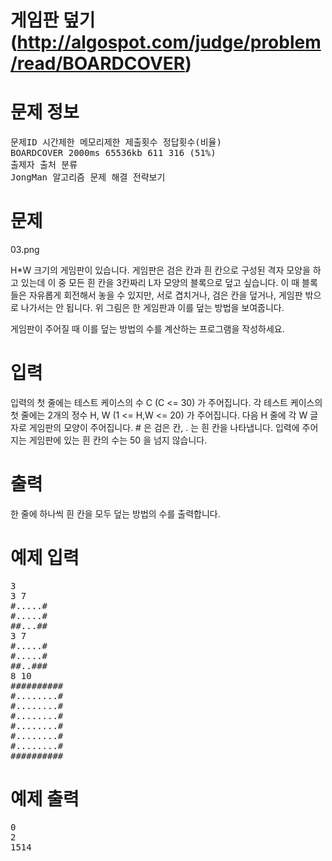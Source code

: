# 게임판 덮기 (http://algospot.com/judge/problem/read/BOARDCOVER)

# 문제 정보

<pre>
문제ID 시간제한 메모리제한 제출횟수 정답횟수(비율)
BOARDCOVER 2000ms 65536kb 611 316 (51%)
출제자 출처 분류
JongMan 알고리즘 문제 해결 전략보기
</pre>

# 문제

03.png

H*W 크기의 게임판이 있습니다. 게임판은 검은 칸과 흰 칸으로 구성된 격자 모양을 하고 있는데 이 중 모든 흰 칸을 3칸짜리 L자 모양의 블록으로 덮고 싶습니다. 이 때 블록들은 자유롭게 회전해서 놓을 수 있지만, 서로 겹치거나, 검은 칸을 덮거나, 게임판 밖으로 나가서는 안 됩니다. 위 그림은 한 게임판과 이를 덮는 방법을 보여줍니다.

게임판이 주어질 때 이를 덮는 방법의 수를 계산하는 프로그램을 작성하세요.

# 입력

입력의 첫 줄에는 테스트 케이스의 수 C (C <= 30) 가 주어집니다. 각 테스트 케이스의 첫 줄에는 2개의 정수 H, W (1 <= H,W <= 20) 가 주어집니다. 다음 H 줄에 각 W 글자로 게임판의 모양이 주어집니다. # 은 검은 칸, . 는 흰 칸을 나타냅니다. 입력에 주어지는 게임판에 있는 흰 칸의 수는 50 을 넘지 않습니다.

# 출력

한 줄에 하나씩 흰 칸을 모두 덮는 방법의 수를 출력합니다.

# 예제 입력

<pre>
3 
3 7 
#.....# 
#.....# 
##...## 
3 7 
#.....# 
#.....# 
##..### 
8 10 
########## 
#........# 
#........# 
#........# 
#........# 
#........# 
#........# 
########## 
</pre>

# 예제 출력

<pre>
0
2
1514
</pre>